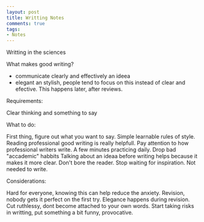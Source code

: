 ```yaml
---
layout: post
title: Writting Notes
comments: true
tags:
- Notes
---
```


Writting in the sciences

What makes good writing?

- communicate clearly and effectively an ideea
- elegant an stylish, people tend to focus on this instead of clear and efective. This happens later, after reviews.


Requirements:

Clear thinking and something to say


What to do:

First thing, figure out what you want to say.
Simple learnable rules of style.
Reading professional good writing is really helpfull. Pay attention to how professional writers write. 
A few minutes practicing daily.
Drop bad "accademic" habbits 
Talking about an ideaa before writing helps because it makes it more clear.
Don't bore the reader.
Stop waiting for inspiration. Not needed to write.


Considerations:

Hard for everyone, knowing this can help reduce the anxiety.
Revision, nobody gets it perfect on the first try. Elegance happens during revision.
Cut ruthlessy, dont become attached to your own words.
Start taking risks in writting, put something a bit funny, provocative.
